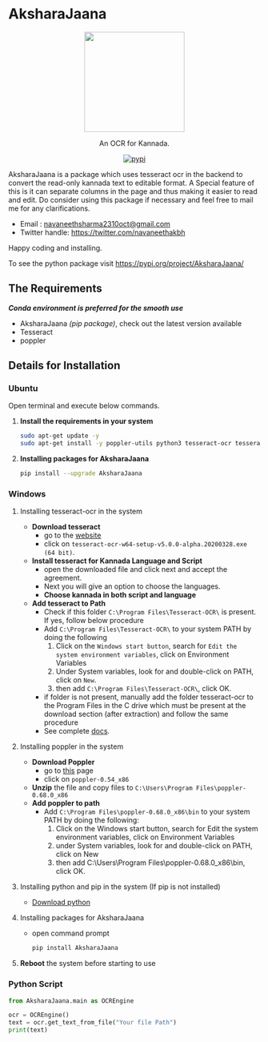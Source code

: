 # AksharaJaana

<p align="center">
     <img src="https://user-images.githubusercontent.com/63489382/173864136-118db121-fcf4-4c8a-9b7d-7c4e4c0e48f9.png" width=200px>
</p>

<p align="center">
   An OCR for Kannada.
</p>

<p align="center">
   <a href="https://www.npmjs.com/package/@swc/core">
     <a href="https://pypi.org/project/AksharaJaana/"><img src="https://img.shields.io/badge/pypi-package-blue?labelColor=black&style=flat&logo=python&link=https://pypi.org/project/AksharaJaana/" alt="pypi" /></a>
   </a>
</p>

AksharaJaana is a package which uses tesseract ocr in the backend to convert the read-only kannada text to editable format.
A Special feature of this is it can separate columns in the page and thus making it easier to read and edit.
Do consider using this  package if necessary and feel free to mail me for any clarifications.

- Email : navaneethsharma2310oct@gmail.com
- Twitter handle: https://twitter.com/navaneethakbh

Happy coding and installing.

To see the python package visit https://pypi.org/project/AksharaJaana/

## The Requirements

***Conda environment is preferred for the smooth use***

- AksharaJaana *(pip package)*, check out the latest version available
- Tesseract
- poppler

## Details for Installation

### Ubuntu

Open terminal and execute below commands.

1. **Install the requirements in your system**

     ```bash
     sudo apt-get update -y 
     sudo apt-get install -y poppler-utils python3 tesseract-ocr tesseract-ocr-kan
     ```

2. **Installing packages for AksharaJaana**

   ```bash
   pip install --upgrade AksharaJaana
   ```

### Windows

1. Installing tesseract-ocr in the system
   - **Download tesseract**
     - go to the <a href="https://github.com/UB-Mannheim/tesseract/wiki">website</a>
     - click on `tesseract-ocr-w64-setup-v5.0.0-alpha.20200328.exe (64 bit)`.
   - **Install tesseract for Kannada Language and Script**
     - open the downloaded file and click next and accept the agreement.
     - Next you will give an option to choose the languages.
     - **Choose kannada in both script and language**
   - **Add tesseract to Path**
     - Check if this folder `C:\Program Files\Tesseract-OCR\` is present. If yes, follow below procedure
     - Add `C:\Program Files\Tesseract-OCR\`  to your system PATH by doing the following
        1. Click on the `Windows start button`, search for `Edit the system environment variables`, click on Environment Variables
        2. Under System variables, look for and double-click on PATH, click on `New`.
        3. then add `C:\Program Files\Tesseract-OCR\`, click OK.
     - if folder is not present, manually add the folder tesseract-ocr to the Program Files in the C drive which must be present at the download section (after extraction) and follow the same procedure
     - See complete [docs](docs/tesseract_installation/README.md).

2. Installing poppler in the system

    - **Download Poppler**
      - go to <a href="http://blog.alivate.com.au/poppler-windows/">this</a> page
      - click on `poppler-0.54_x86`
    - **Unzip** the file and copy files to `C:\Users\Program Files\poppler-0.68.0_x86`
    - **Add poppler to path**
      - Add `C:\Program Files\poppler-0.68.0_x86\bin` to your system PATH by doing the following:
        1. Click on the Windows start button, search for Edit the system environment variables, click on Environment Variables
        2. under System variables, look for and double-click on PATH, click on New
        3. then add C:\Users\Program Files\poppler-0.68.0_x86\bin, click OK.

3. Installing python and pip in the system (If pip is not installed)
   - <a href="https://www.python.org/downloads/">Download python</a>

4. Installing packages for AksharaJaana
   - open command prompt

     ```bash
     pip install AksharaJaana
     ```

5. **Reboot** the system before starting to use

### Python Script

```python
from AksharaJaana.main as OCREngine

ocr = OCREngine()
text = ocr.get_text_from_file("Your file Path") 
print(text) 
```
